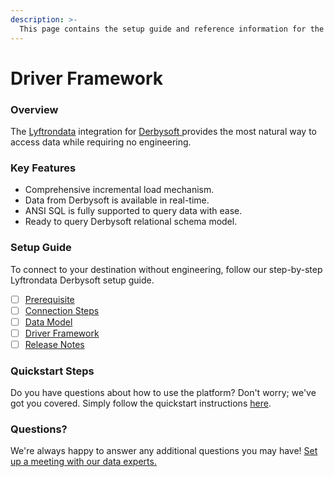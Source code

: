 ```yaml
---
description: >-
  This page contains the setup guide and reference information for the Derbysoft source connector.
---
```


# Driver Framework

### Overview

The [Lyftrondata](https://www.lyftrondata.com/) integration for [Derbysoft](https://www.lyftrondata.com/integration/derbysoft/)[ ](https://www.lyftrondata.com/integration/derbysoft/)provides the most natural way to access data while requiring no engineering.

### Key Features

* Comprehensive incremental load mechanism.
* Data from Derbysoft is available in real-time.&#x20;
* ANSI SQL is fully supported to query data with ease.
* Ready to query Derbysoft relational schema model.

### Setup Guide

To connect to your destination without engineering, follow our step-by-step Lyftrondata Derbysoft setup guide.

* [ ] [Prerequisite](../../marketing-analytics/derbysoft/prerequisite.md)
* [ ] [Connection Steps](../../marketing-analytics/derbysoft/connection-steps.md)
* [ ] [Data Model](../../marketing-analytics/derbysoft/data-model/)
* [ ] [Driver Framework](../../marketing-analytics/derbysoft/driver-framework/)
* [ ] [Release Notes](../../marketing-analytics/derbysoft/release-notes.md)

### Quickstart Steps

Do you have questions about how to use the platform? Don't worry; we've got you covered. Simply follow the quickstart instructions [here](../../../quickstart-steps.md).

### Questions? <a href="#questions" id="questions"></a>

We're always happy to answer any additional questions you may have! [Set up a meeting with our data experts.](https://www.lyftrondata.com/book-a-meeting/)


